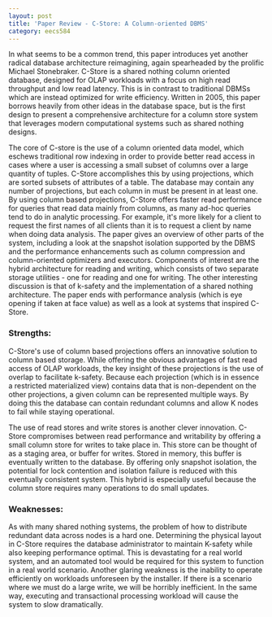 ```yaml
---
layout: post
title: 'Paper Review - C-Store: A Column-oriented DBMS'
category: eecs584
---
```

In what seems to be a common trend, this paper introduces yet another radical database architecture reimagining, again spearheaded by the prolific Michael Stonebraker. C-Store is a shared nothing column oriented database, designed for OLAP workloads with a focus on high read throughput and low read latency. This is in contrast to traditional DBMSs which are instead optimized for write efficiency. Written in 2005, this paper borrows heavily from other ideas in the database space, but is the first design to present a comprehensive architecture for a column store system that leverages modern computational systems such as shared nothing designs.

The core of C-store is the use of a column oriented data model, which eschews traditional row indexing in order to provide better read access in cases where a user is accessing a small subset of columns over a large quantity of tuples. C-Store accomplishes this by using projections, which are sorted subsets of attributes of a table. The database may contain any number of projections, but each column in must be present in at least one. By using column based projections, C-Store offers faster read performance for queries that read data mainly from columns, as many ad-hoc queries tend to do in analytic processing. For example, it's more likely for a client to request the first names of all clients than it is to request a client by name when doing data analysis. The paper gives an overview of other parts of the system, including a look at the snapshot isolation supported by the DBMS and the performance enhancements such as column compression and column-oriented optimizers and executors. Components of interest are the hybrid architecture for reading and writing, which consists of two separate storage utilities - one for reading and one for writing. The other interesting discussion is that of k-safety and the implementation of a shared nothing architecture. The paper ends with performance analysis (which is eye opening if taken at face value) as well as a look at systems that inspired C-Store.

### Strengths:
C-Store's use of column based projections offers an innovative solution to column based storage. While offering the obvious advantages of fast read access of OLAP workloads, the key insight of these projections is the use of overlap to facilitate k-safety. Because each projection (which is in essence a restricted materialized view) contains data that is non-dependent on the other projections, a given column can be represented multiple ways. By doing this the database can contain redundant columns and allow K nodes to fail while staying operational. 

The use of read stores and write stores is another clever innovation. C-Store compromises between read performance and writability by offering a small column store for writes to take place in. This store can be thought of as a staging area, or buffer for writes. Stored in memory, this buffer is eventually written to the database. By offering only snapshot isolation, the potential for lock contention and isolation failure is reduced with this eventually consistent system. This hybrid is especially useful because the column store requires many operations to do small updates.

### Weaknesses:
As with many shared nothing systems, the problem of how to distribute redundant data across nodes is a hard one. Determining the physical layout in C-Store requires the database administrator to maintain K-safety while also keeping performance optimal. This is devastating for a real world system, and an automated tool would be required for this system to function in a real world scenario. Another glaring weakness is the inability to operate efficiently on workloads unforeseen by the installer. If there is a scenario where we must do a large write, we will be horribly inefficient. In the same way, executing and transactional processing workload will cause the system to slow dramatically.  
